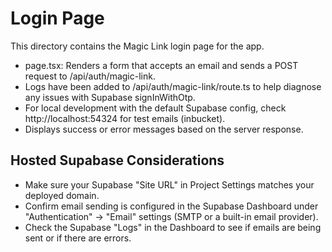 # Login Page

This directory contains the Magic Link login page for the app.

- page.tsx: Renders a form that accepts an email and sends a POST request to /api/auth/magic-link.
- Logs have been added to /api/auth/magic-link/route.ts to help diagnose any issues with Supabase signInWithOtp.
- For local development with the default Supabase config, check http://localhost:54324 for test emails (inbucket).
- Displays success or error messages based on the server response.

## Hosted Supabase Considerations
- Make sure your Supabase "Site URL" in Project Settings matches your deployed domain.
- Confirm email sending is configured in the Supabase Dashboard under "Authentication" → "Email" settings (SMTP or a built-in email provider).
- Check the Supabase "Logs" in the Dashboard to see if emails are being sent or if there are errors. 